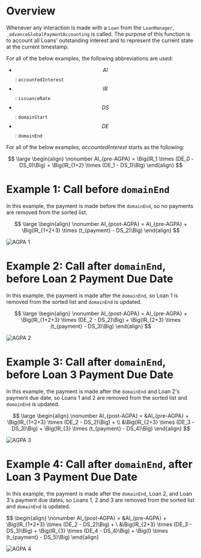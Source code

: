 # Overview

Whenever any interaction is made with a `Loan` from the `LoanManager`, `_advanceGlobalPaymentAccounting` is called. The purpose of this function is to account all Loans' outstanding interest and to represent the current state at the current timestamp.

For all of the below examples, the following abbreviations are used:
- $$ AI $$: `accountedInterest`
- $$ IR $$: `issuanceRate`
- $$ DS $$: `domainStart`
- $$ DE $$: `domainEnd`

For all of the below examples, $accountedInterest$ starts as the following:



$$
\large
\begin{align}
\nonumber AI_{pre-AGPA} = \Big(IR_1 \times (DE_0 - DS_0)\Big) + \Big(IR_{1+2} \times (DE_1 - DS_1)\Big)
\end{align}
$$


# Example 1: Call before `domainEnd`

In this example, the payment is made before the `domainEnd`, so no payments are removed from the sorted list.



$$
\large
\begin{align}
\nonumber AI_{post-AGPA} = AI_{pre-AGPA} + \Big(IR_{1+2+3} \times (t_{payment} - DS_2)\Big)
\end{align}
$$


![AGPA 1](https://user-images.githubusercontent.com/44272939/196194337-01360be6-04fb-402f-b064-d21faba1f62d.svg)

# Example 2: Call after `domainEnd`, before Loan 2 Payment Due Date

In this example, the payment is made after the `domainEnd`, so Loan 1 is removed from the sorted list and `domainEnd` is updated.



$$
\large
\begin{align}
\nonumber AI_{post-AGPA} = AI_{pre-AGPA} + \Big(IR_{1+2+3} \times (DE_2 - DS_2)\Big) + \Big(IR_{2+3} \times (t_{payment} - DS_3)\Big)
\end{align}
$$


![AGPA 2](https://user-images.githubusercontent.com/44272939/196194336-ce355b53-0cad-445f-a5dd-7cb34ab1865d.svg)

# Example 3: Call after `domainEnd`, before Loan 3 Payment Due Date

In this example, the payment is made after the `domainEnd` and Loan 2's payment due date, so Loans 1 and 2 are removed from the sorted list and `domainEnd` is updated.



$$
\large
\begin{align}
\nonumber AI_{post-AGPA} = &AI_{pre-AGPA} + \Big(IR_{1+2+3} \times (DE_2 - DS_2)\Big) + \\
                           &\Big(IR_{2+3} \times (DE_3 - DS_3)\Big) + \Big(IR_{3} \times (t_{payment} - DS_4)\Big)
\end{align}
$$


![AGPA 3](https://user-images.githubusercontent.com/44272939/196215192-cf45223e-fc8a-4b1e-a412-4c56ea7f9a6e.svg)

# Example 4: Call after `domainEnd`, after Loan 3 Payment Due Date

In this example, the payment is made after the `domainEnd`, Loan 2, and Loan 3's payment due dates, so Loans 1, 2 and 3 are removed from the sorted list and `domainEnd` is updated.

$$
\begin{align}
\nonumber AI_{post-AGPA} = &AI_{pre-AGPA} + \Big(IR_{1+2+3} \times (DE_2 - DS_2)\Big) + \\
                           &\Big(IR_{2+3} \times (DE_3 - DS_3)\Big) + \Big(IR_{3} \times (DE_4 - DS_4)\Big) + \Big(0 \times (t_{payment} - DS_5)\Big)
\end{align}


![AGPA 4](https://user-images.githubusercontent.com/44272939/196194328-a16a052d-f9b0-4897-a0b4-225b9035d6d7.svg)
